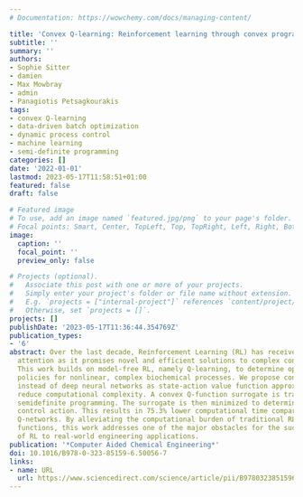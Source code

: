 ```yaml
---
# Documentation: https://wowchemy.com/docs/managing-content/

title: 'Convex Q-learning: Reinforcement learning through convex programming'
subtitle: ''
summary: ''
authors:
- Sophie Sitter
- damien
- Max Mowbray
- admin
- Panagiotis Petsagkourakis
tags:
- convex Q-learning
- data-driven batch optimization
- dynamic process control
- machine learning
- semi-definite programming
categories: []
date: '2022-01-01'
lastmod: 2023-05-17T11:58:51+01:00
featured: false
draft: false

# Featured image
# To use, add an image named `featured.jpg/png` to your page's folder.
# Focal points: Smart, Center, TopLeft, Top, TopRight, Left, Right, BottomLeft, Bottom, BottomRight.
image:
  caption: ''
  focal_point: ''
  preview_only: false

# Projects (optional).
#   Associate this post with one or more of your projects.
#   Simply enter your project's folder or file name without extension.
#   E.g. `projects = ["internal-project"]` references `content/project/deep-learning/index.md`.
#   Otherwise, set `projects = []`.
projects: []
publishDate: '2023-05-17T11:36:44.354769Z'
publication_types:
- '6'
abstract: Over the last decade, Reinforcement Learning (RL) has received significant
  attention as it promises novel and efficient solutions to complex control problems.
  This work builds on model-free RL, namely Q-learning, to determine optimal control
  policies for nonlinear, complex biochemical processes. We propose convex functions
  instead of deep neural networks as state-action value function approximators to
  reduce computational complexity. A convex Q-function surrogate is trained using
  semidefinite programming. The surrogate is then minimized to determine the optimal
  control action. This results in 75.3% lower computational time compared with deep
  Q-networks. By alleviating the computational burden of traditional RL approximation
  functions, this work addresses one of the major obstacles for the successful implementation
  of RL to real-world engineering applications.
publication: '*Computer Aided Chemical Engineering*'
doi: 10.1016/B978-0-323-85159-6.50056-7
links:
- name: URL
  url: https://www.sciencedirect.com/science/article/pii/B9780323851596500567
---
```

